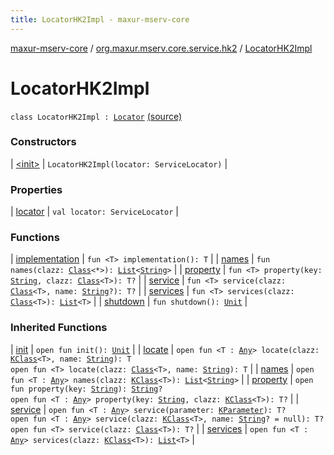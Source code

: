 ```yaml
---
title: LocatorHK2Impl - maxur-mserv-core
---
```


[maxur-mserv-core](../../index.html) / [org.maxur.mserv.core.service.hk2](../index.html) / [LocatorHK2Impl](.)

# LocatorHK2Impl

`class LocatorHK2Impl : `[`Locator`](../../org.maxur.mserv.core/-locator/index.html) [(source)](https://github.com/myunusov/maxur-mserv/tree/master/maxur-mserv-core/src/main/kotlin/org/maxur/mserv/core/service/hk2/LocatorHK2Impl.kt#L9)

### Constructors

| [&lt;init&gt;](-init-.html) | `LocatorHK2Impl(locator: ServiceLocator)` |

### Properties

| [locator](locator.html) | `val locator: ServiceLocator` |

### Functions

| [implementation](implementation.html) | `fun <T> implementation(): T` |
| [names](names.html) | `fun names(clazz: `[`Class`](http://docs.oracle.com/javase/8/docs/api/java/lang/Class.html)`<*>): `[`List`](https://kotlinlang.org/api/latest/jvm/stdlib/kotlin.collections/-list/index.html)`<`[`String`](https://kotlinlang.org/api/latest/jvm/stdlib/kotlin/-string/index.html)`>` |
| [property](property.html) | `fun <T> property(key: `[`String`](https://kotlinlang.org/api/latest/jvm/stdlib/kotlin/-string/index.html)`, clazz: `[`Class`](http://docs.oracle.com/javase/8/docs/api/java/lang/Class.html)`<T>): T?` |
| [service](service.html) | `fun <T> service(clazz: `[`Class`](http://docs.oracle.com/javase/8/docs/api/java/lang/Class.html)`<T>, name: `[`String`](https://kotlinlang.org/api/latest/jvm/stdlib/kotlin/-string/index.html)`?): T?` |
| [services](services.html) | `fun <T> services(clazz: `[`Class`](http://docs.oracle.com/javase/8/docs/api/java/lang/Class.html)`<T>): `[`List`](https://kotlinlang.org/api/latest/jvm/stdlib/kotlin.collections/-list/index.html)`<T>` |
| [shutdown](shutdown.html) | `fun shutdown(): `[`Unit`](https://kotlinlang.org/api/latest/jvm/stdlib/kotlin/-unit/index.html) |

### Inherited Functions

| [init](../../org.maxur.mserv.core/-locator/init.html) | `open fun init(): `[`Unit`](https://kotlinlang.org/api/latest/jvm/stdlib/kotlin/-unit/index.html) |
| [locate](../../org.maxur.mserv.core/-locator/locate.html) | `open fun <T : `[`Any`](https://kotlinlang.org/api/latest/jvm/stdlib/kotlin/-any/index.html)`> locate(clazz: `[`KClass`](https://kotlinlang.org/api/latest/jvm/stdlib/kotlin.reflect/-k-class/index.html)`<T>, name: `[`String`](https://kotlinlang.org/api/latest/jvm/stdlib/kotlin/-string/index.html)`): T`<br>`open fun <T> locate(clazz: `[`Class`](http://docs.oracle.com/javase/8/docs/api/java/lang/Class.html)`<T>, name: `[`String`](https://kotlinlang.org/api/latest/jvm/stdlib/kotlin/-string/index.html)`): T` |
| [names](../../org.maxur.mserv.core/-locator/names.html) | `open fun <T : `[`Any`](https://kotlinlang.org/api/latest/jvm/stdlib/kotlin/-any/index.html)`> names(clazz: `[`KClass`](https://kotlinlang.org/api/latest/jvm/stdlib/kotlin.reflect/-k-class/index.html)`<T>): `[`List`](https://kotlinlang.org/api/latest/jvm/stdlib/kotlin.collections/-list/index.html)`<`[`String`](https://kotlinlang.org/api/latest/jvm/stdlib/kotlin/-string/index.html)`>` |
| [property](../../org.maxur.mserv.core/-locator/property.html) | `open fun property(key: `[`String`](https://kotlinlang.org/api/latest/jvm/stdlib/kotlin/-string/index.html)`): `[`String`](https://kotlinlang.org/api/latest/jvm/stdlib/kotlin/-string/index.html)`?`<br>`open fun <T : `[`Any`](https://kotlinlang.org/api/latest/jvm/stdlib/kotlin/-any/index.html)`> property(key: `[`String`](https://kotlinlang.org/api/latest/jvm/stdlib/kotlin/-string/index.html)`, clazz: `[`KClass`](https://kotlinlang.org/api/latest/jvm/stdlib/kotlin.reflect/-k-class/index.html)`<T>): T?` |
| [service](../../org.maxur.mserv.core/-locator/service.html) | `open fun <T : `[`Any`](https://kotlinlang.org/api/latest/jvm/stdlib/kotlin/-any/index.html)`> service(parameter: `[`KParameter`](https://kotlinlang.org/api/latest/jvm/stdlib/kotlin.reflect/-k-parameter/index.html)`): T?`<br>`open fun <T : `[`Any`](https://kotlinlang.org/api/latest/jvm/stdlib/kotlin/-any/index.html)`> service(clazz: `[`KClass`](https://kotlinlang.org/api/latest/jvm/stdlib/kotlin.reflect/-k-class/index.html)`<T>, name: `[`String`](https://kotlinlang.org/api/latest/jvm/stdlib/kotlin/-string/index.html)`? = null): T?`<br>`open fun <T> service(clazz: `[`Class`](http://docs.oracle.com/javase/8/docs/api/java/lang/Class.html)`<T>): T?` |
| [services](../../org.maxur.mserv.core/-locator/services.html) | `open fun <T : `[`Any`](https://kotlinlang.org/api/latest/jvm/stdlib/kotlin/-any/index.html)`> services(clazz: `[`KClass`](https://kotlinlang.org/api/latest/jvm/stdlib/kotlin.reflect/-k-class/index.html)`<T>): `[`List`](https://kotlinlang.org/api/latest/jvm/stdlib/kotlin.collections/-list/index.html)`<T>` |

